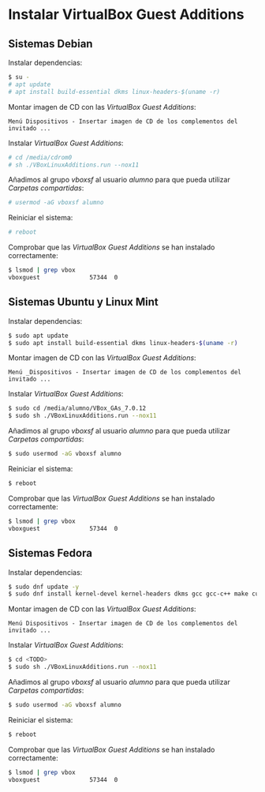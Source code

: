 # Instalar VirtualBox Guest Additions

## Sistemas Debian

Instalar dependencias:

```bash
$ su -
# apt update
# apt install build-essential dkms linux-headers-$(uname -r)
```

Montar imagen de CD con las _VirtualBox Guest Additions_:

```
Menú Dispositivos - Insertar imagen de CD de los complementos del invitado ...
```

Instalar _VirtualBox Guest Additions_:

```bash
# cd /media/cdrom0
# sh ./VBoxLinuxAdditions.run --nox11
```

Añadimos al grupo _vboxsf_ al usuario _alumno_ para que pueda utilizar _Carpetas compartidas_:

```bash
# usermod -aG vboxsf alumno
```

Reiniciar el sistema:

```bash
# reboot
```

Comprobar que las _VirtualBox Guest Additions_ se han instalado correctamente:

```bash
$ lsmod | grep vbox
vboxguest              57344  0
```

## Sistemas Ubuntu y Linux Mint

Instalar dependencias:

```bash
$ sudo apt update
$ sudo apt install build-essential dkms linux-headers-$(uname -r)
```

Montar imagen de CD con las _VirtualBox Guest Additions_:

```
Menú _Dispositivos - Insertar imagen de CD de los complementos del invitado ...
```

Instalar _VirtualBox Guest Additions_:

```bash
$ sudo cd /media/alumno/VBox_GAs_7.0.12
$ sudo sh ./VBoxLinuxAdditions.run --nox11
```

Añadimos al grupo _vboxsf_ al usuario _alumno_ para que pueda utilizar _Carpetas compartidas_:

```bash
$ sudo usermod -aG vboxsf alumno
```

Reiniciar el sistema:

```bash
$ reboot
```

Comprobar que las _VirtualBox Guest Additions_ se han instalado correctamente:

```bash
$ lsmod | grep vbox
vboxguest              57344  0
```

## Sistemas Fedora

Instalar dependencias:

```bash
$ sudo dnf update -y
$ sudo dnf install kernel-devel kernel-headers dkms gcc gcc-c++ make curl wget
```

Montar imagen de CD con las _VirtualBox Guest Additions_:

```
Menú Dispositivos - Insertar imagen de CD de los complementos del invitado ...
```

Instalar _VirtualBox Guest Additions_:

```bash
$ cd <TODO>
$ sudo sh ./VBoxLinuxAdditions.run --nox11
```

Añadimos al grupo _vboxsf_ al usuario _alumno_ para que pueda utilizar _Carpetas compartidas_:

```bash
$ sudo usermod -aG vboxsf alumno
```

Reiniciar el sistema:

```bash
$ reboot
```

Comprobar que las _VirtualBox Guest Additions_ se han instalado correctamente:

```bash
$ lsmod | grep vbox
vboxguest              57344  0
```

